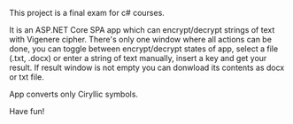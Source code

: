 This project is a final exam for c# courses.

It is an ASP.NET Core SPA app which can encrypt/decrypt strings of text with Vigenere cipher. There's only one window where all actions can be done, you can toggle between encrypt/decrypt states of app, select a file (.txt, .docx) or enter a string of text manually, insert a key and get your result. If result window is not empty you can donwload its contents as docx or txt file.

App converts only Ciryllic symbols.

Have fun!

